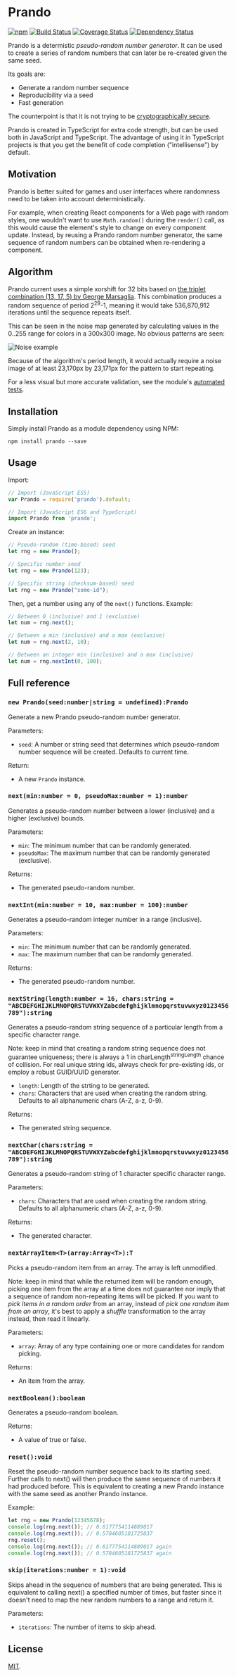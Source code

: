 # Prando

[![npm](https://img.shields.io/npm/v/prando.svg)](https://www.npmjs.com/package/prando)
[![Build Status](https://travis-ci.org/zeh/prando.svg?branch=master)](https://travis-ci.org/zeh/prando)
[![Coverage Status](https://coveralls.io/repos/github/zeh/prando/badge.svg?branch=master)](https://coveralls.io/github/zeh/prando?branch=master)
[![Dependency Status](https://david-dm.org/zeh/prando.svg)](https://david-dm.org/zeh/prando)

Prando is a determistic *pseudo-random number generator*. It can be used to create a series of random numbers that can later be re-created given the same seed.

Its goals are:

* Generate a random number sequence
* Reproducibility via a seed
* Fast generation

The counterpoint is that it is not trying to be [cryptographically secure](https://en.wikipedia.org/wiki/Cryptographically_secure_pseudorandom_number_generator).

Prando is created in TypeScript for extra code strength, but can be used both in JavaScript and TypeScript. The advantage of using it in TypeScript projects is that you get the benefit of code completion ("intellisense") by default.


## Motivation

Prando is better suited for games and user interfaces where randomness need to be taken into account deterministically.

For example, when creating React components for a Web page with random styles, one wouldn't want to use `Math.random()` during the `render()` call, as this would cause the element's style to change on every component update. Instead, by reusing a Prando random number generator, the same sequence of random numbers can be obtained when re-rendering a component.


## Algorithm

Prando current uses a simple xorshift for 32 bits based on [the triplet combination (13, 17, 5) by George Marsaglia](http://www.jstatsoft.org/v08/i14/paper). This combination produces a random sequence of period 2<sup>29</sup>-1, meaning it would take 536,870,912 iterations until the sequence repeats itself.

This can be seen in the noise map generated by calculating values in the 0..255 range for colors in a 300x300 image. No obvious patterns are seen:

![Noise example](./docs/noise.png)

Because of the algorithm's period length, it would actually require a noise image of at least 23,170px by 23,171px for the pattern to start repeating.

For a less visual but more accurate validation, see the module's [ automated tests](https://travis-ci.org/zeh/prando).


## Installation

Simply install Prando as a module dependency using NPM:

```shell
npm install prando --save
```

## Usage

Import:

```javascript
// Import (JavaScript ES5)
var Prando = require('prando').default;

// Import (JavaScript ES6 and TypeScript)
import Prando from 'prando';
```

Create an instance:

```javascript
// Pseudo-random (time-based) seed
let rng = new Prando();

// Specific number seed
let rng = new Prando(123);

// Specific string (checksum-based) seed
let rng = new Prando("some-id");
```

Then, get a number using any of the `next()` functions. Example:

```javascript
// Between 0 (inclusive) and 1 (exclusive)
let num = rng.next();

// Between a min (inclusive) and a max (exclusive)
let num = rng.next(2, 10);

// Between an integer min (inclusive) and a max (inclusive)
let num = rng.nextInt(0, 100);
```


## Full reference

### `new Prando(seed:number|string = undefined):Prando`

Generate a new Prando pseudo-random number generator.

Parameters:

* `seed`: A number or string seed that determines which pseudo-random number sequence will be created. Defaults to current time.

Return:

* A new `Prando` instance.


### `next(min:number = 0, pseudoMax:number = 1):number`

Generates a pseudo-random number between a lower (inclusive) and a higher (exclusive) bounds.

Parameters:

* `min`: The minimum number that can be randomly generated.
* `pseudoMax`: The maximum number that can be randomly generated (exclusive).

Returns:

* The generated pseudo-random number.


### `nextInt(min:number = 10, max:number = 100):number`

Generates a pseudo-random integer number in a range (inclusive).

Parameters:

* `min`: The minimum number that can be randomly generated.
* `max`: The maximum number that can be randomly generated.

Returns:

* The generated pseudo-random number.


### `nextString(length:number = 16, chars:string = "ABCDEFGHIJKLMNOPQRSTUVWXYZabcdefghijklmnopqrstuvwxyz0123456789"):string`

Generates a pseudo-random string sequence of a particular length from a specific character range.

Note: keep in mind that creating a random string sequence does not guarantee uniqueness; there is always a 1 in charLength<sup>stringLength</sup> chance of collision. For real unique string ids, always check for pre-existing ids, or employ a robust GUID/UUID generator.

* `length`: Length of the strting to be generated.
* `chars`: Characters that are used when creating the random string. Defaults to all alphanumeric chars (A-Z, a-z, 0-9).

Returns:

* The generated string sequence.


### `nextChar(chars:string = "ABCDEFGHIJKLMNOPQRSTUVWXYZabcdefghijklmnopqrstuvwxyz0123456789"):string`

Generates a pseudo-random string of 1 character specific character range.

Parameters:

* `chars`: Characters that are used when creating the random string. Defaults to all alphanumeric chars (A-Z, a-z, 0-9).

Returns:

* The generated character.


### `nextArrayItem<T>(array:Array<T>):T`

Picks a pseudo-random item from an array. The array is left unmodified.

Note: keep in mind that while the returned item will be random enough, picking one item from the array at a time does not guarantee nor imply that a sequence of random non-repeating items will be picked. If you want to *pick items in a random order* from an array, instead of *pick one random item from an array*, it's best to apply a *shuffle* transformation to the array instead, then read it linearly.

Parameters:

* `array`: Array of any type containing one or more candidates for random picking.

Returns:

* An item from the array.


### `nextBoolean():boolean`

Generates a pseudo-random boolean.

Returns:

* A value of true or false.


### `reset():void`

Reset the pseudo-random number sequence back to its starting seed. Further calls to next() will then produce the same sequence of numbers it had produced before. This is equivalent to creating a new Prando instance with the same seed as another Prando instance.

Example:

```javascript
let rng = new Prando(12345678);
console.log(rng.next()); // 0.6177754114889017
console.log(rng.next()); // 0.5784605181725837
rng.reset();
console.log(rng.next()); // 0.6177754114889017 again
console.log(rng.next()); // 0.5784605181725837 again
```


### `skip(iterations:number = 1):void`

Skips ahead in the sequence of numbers that are being generated. This is equivalent to calling next() a specified number of times, but faster since it doesn't need to map the new random numbers to a range and return it.

Parameters:

* `iterations`: The number of items to skip ahead.


## License

[MIT](LICENSE.md).
